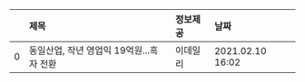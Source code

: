 |    | 제목                                     | 정보제공   | 날짜             |
|---:|:-----------------------------------------|:-----------|:-----------------|
|  0 | 동일산업, 작년 영업익 19억원...흑자 전환 | 이데일리   | 2021.02.10 16:02 |